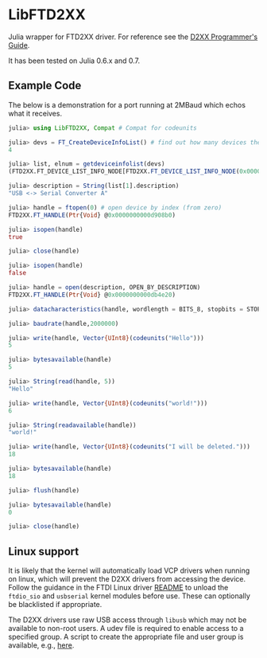 # LibFTD2XX

Julia wrapper for FTD2XX driver. For reference see the [D2XX Programmer's Guide](http://www.ftdichip.com/Support/Documents/ProgramGuides/D2XX_Programmer's_Guide(FT_000071).pdf).

It has been tested on Julia 0.6.x and 0.7.

## Example Code

The below is a demonstration for a port running at 2MBaud which echos what it receives.

```Julia
julia> using LibFTD2XX, Compat # Compat for codeunits 

julia> devs = FT_CreateDeviceInfoList() # find out how many devices there are
4

julia> list, elnum = getdeviceinfolist(devs)
(FTD2XX.FT_DEVICE_LIST_INFO_NODE[FTD2XX.FT_DEVICE_LIST_INFO_NODE(0x00000002, 0x00000007, 0x04036011, 0x00000000, (70, 84, 50, 75, 72, 49, 72, 49, 65, 0, -128, 117, -2, 127, 0, 0), (85, 83, 66, 32, 60, 45, 62, 32, 83, 101, 114, 105, 97, 108, 32, 67, 111, 110, 118, 101, 114, 116, 101, 114, 32, 65, 0, 0, 0, 0, 0, 0, 97, -14, 31, 27, 84, 49, 0, 0, -112, 35, -37, 0, 0, 0, 0, 0, 0, 0, 0, 0, 0, 0, 0, 0, -106, 86, 107, 115, -2, 127, 0, 0), FTD2XX.FT_HANDLE(Ptr{Void} @0x0000000000000000)), FTD2XX.FT_DEVICE_LIST_INFO_NODE(0x00000002, 0x00000007, 0x04036011, 0x00000000, (70, 84, 50, 75, 72, 49, 72, 49, 66, 0, 98, 7, 0, 0, 0, 0), (85, 83, 66, 32, 60, 45, 62, 32, 83, 101, 114, 105, 97, 108, 32, 67, 111, 110, 118, 101, 114, 116, 101, 114, 32, 66, 0, -128, 1, 0, 0, 0, 32, 78, -37, 0, 0, 0, 0, 0, 112, -68, 98, 7, 0, 0, 0, 0, 2, 0, 0, 0, 0, 0, 0, 0, 32, 78, -37, 0, 0, 0, 0, 0), FTD2XX.FT_HANDLE(Ptr{Void} @0x0000000000000000)), FTD2XX.FT_DEVICE_LIST_INFO_NODE(0x00000002, 0x00000007, 0x04036011, 0x00000000, (70, 84, 50, 75, 72, 49, 72, 49, 67, 0, 98, 7, 0, 0, 0, 0), (85, 83, 66, 32, 60, 45, 62, 32, 83, 101, 114, 105, 97, 108, 32, 67, 111, 110, 118, 101, 114, 116, 101, 114, 32, 67, 0, -128, 1, 0, 0, 0, 32, 78, -37, 0, 0, 0, 0, 0, -40, -68, 98, 7, 0, 0, 0, 0, 2, 0, 0, 0, 0, 0, 0, 0, 32, 78, -37, 0, 0, 0, 0, 0), FTD2XX.FT_HANDLE(Ptr{Void} @0x0000000000000000)), FTD2XX.FT_DEVICE_LIST_INFO_NODE(0x00000002, 0x00000007, 0x04036011, 0x00000000, (70, 84, 50, 75, 72, 49, 72, 49, 68, 0, 98, 7, 0, 0, 0, 0), (85, 83, 66, 32, 60, 45, 62, 32, 83, 101, 114, 105, 97, 108, 32, 67, 111, 110, 118, 101, 114, 116, 101, 114, 32, 68, 0, -128, 1, 0, 0, 0, 32, 78, -37, 0, 0, 0, 0, 0, 64, -67, 98, 7, 0, 0, 0, 0, 2, 0, 0, 0, 0, 0, 0, 0, 32, 78, -37, 0, 0, 0, 0, 0), FTD2XX.FT_HANDLE(Ptr{Void} @0x0000000000000000))], 0x00000004)

julia> description = String(list[1].description)
"USB <-> Serial Converter A"

julia> handle = ftopen(0) # open device by index (from zero)
FTD2XX.FT_HANDLE(Ptr{Void} @0x0000000000d908b0)

julia> isopen(handle)
true

julia> close(handle)

julia> isopen(handle)
false

julia> handle = open(description, OPEN_BY_DESCRIPTION)
FTD2XX.FT_HANDLE(Ptr{Void} @0x0000000000db4e20)

julia> datacharacteristics(handle, wordlength = BITS_8, stopbits = STOP_BITS_1, parity = PARITY_NONE)

julia> baudrate(handle,2000000)

julia> write(handle, Vector{UInt8}(codeunits("Hello")))
5

julia> bytesavailable(handle)
5

julia> String(read(handle, 5))
"Hello"

julia> write(handle, Vector{UInt8}(codeunits("world!")))
6

julia> String(readavailable(handle))
"world!"

julia> write(handle, Vector{UInt8}(codeunits("I will be deleted.")))
18

julia> bytesavailable(handle)
18

julia> flush(handle)

julia> bytesavailable(handle)
0

julia> close(handle)

```

## Linux support

It is likely that the kernel will automatically load VCP drivers when running on linux, which will prevent the D2XX drivers from accessing the device. Follow the guidance in the FTDI Linux driver [README](https://www.ftdichip.com/Drivers/D2XX/Linux/ReadMe-linux.txt) to unload the `ftdio_sio` and `usbserial` kernel modules before use. These can optionally be blacklisted if appropriate.

The D2XX drivers use raw USB access through `libusb` which may not be available to non-root users. A udev file is required to enable access to a specified group. A script to create the appropriate file and user group is available, e.g., [here](https://stackoverflow.com/questions/13419691/accessing-a-usb-device-with-libusb-1-0-as-a-non-root-user).
